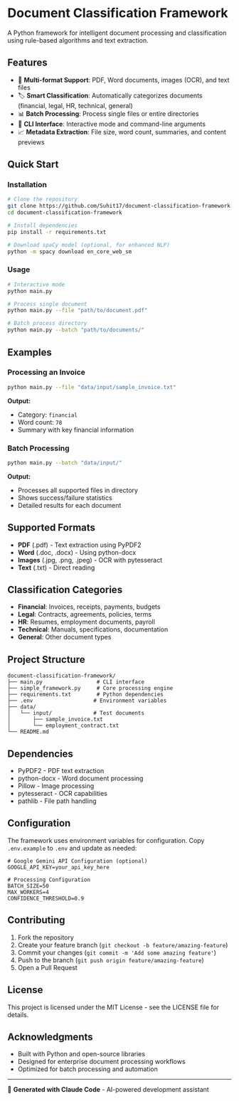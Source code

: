 # Document Classification Framework

A Python framework for intelligent document processing and classification using rule-based algorithms and text extraction.

## Features

- 📄 **Multi-format Support**: PDF, Word documents, images (OCR), and text files
- 🏷️ **Smart Classification**: Automatically categorizes documents (financial, legal, HR, technical, general)
- 📊 **Batch Processing**: Process single files or entire directories
- 🤖 **CLI Interface**: Interactive mode and command-line arguments
- 📈 **Metadata Extraction**: File size, word count, summaries, and content previews

## Quick Start

### Installation

```bash
# Clone the repository
git clone https://github.com/Suhit17/document-classification-framework.git
cd document-classification-framework

# Install dependencies
pip install -r requirements.txt

# Download spaCy model (optional, for enhanced NLP)
python -m spacy download en_core_web_sm
```

### Usage

```bash
# Interactive mode
python main.py

# Process single document
python main.py --file "path/to/document.pdf"

# Batch process directory
python main.py --batch "path/to/documents/"
```

## Examples

### Processing an Invoice
```bash
python main.py --file "data/input/sample_invoice.txt"
```

**Output:**
- Category: `financial`
- Word count: `78`
- Summary with key financial information

### Batch Processing
```bash
python main.py --batch "data/input/"
```

**Output:**
- Processes all supported files in directory
- Shows success/failure statistics
- Detailed results for each document

## Supported Formats

- **PDF** (.pdf) - Text extraction using PyPDF2
- **Word** (.doc, .docx) - Using python-docx
- **Images** (.jpg, .png, .jpeg) - OCR with pytesseract
- **Text** (.txt) - Direct reading

## Classification Categories

- **Financial**: Invoices, receipts, payments, budgets
- **Legal**: Contracts, agreements, policies, terms
- **HR**: Resumes, employment documents, payroll
- **Technical**: Manuals, specifications, documentation
- **General**: Other document types

## Project Structure

```
document-classification-framework/
├── main.py                 # CLI interface
├── simple_framework.py     # Core processing engine
├── requirements.txt        # Python dependencies
├── .env                   # Environment variables
├── data/
│   └── input/             # Test documents
│       ├── sample_invoice.txt
│       └── employment_contract.txt
└── README.md
```

## Dependencies

- PyPDF2 - PDF text extraction
- python-docx - Word document processing
- Pillow - Image processing
- pytesseract - OCR capabilities
- pathlib - File path handling

## Configuration

The framework uses environment variables for configuration. Copy `.env.example` to `.env` and update as needed:

```env
# Google Gemini API Configuration (optional)
GOOGLE_API_KEY=your_api_key_here

# Processing Configuration
BATCH_SIZE=50
MAX_WORKERS=4
CONFIDENCE_THRESHOLD=0.9
```

## Contributing

1. Fork the repository
2. Create your feature branch (`git checkout -b feature/amazing-feature`)
3. Commit your changes (`git commit -m 'Add some amazing feature'`)
4. Push to the branch (`git push origin feature/amazing-feature`)
5. Open a Pull Request

## License

This project is licensed under the MIT License - see the LICENSE file for details.

## Acknowledgments

- Built with Python and open-source libraries
- Designed for enterprise document processing workflows
- Optimized for batch processing and automation

---

🤖 **Generated with Claude Code** - AI-powered development assistant